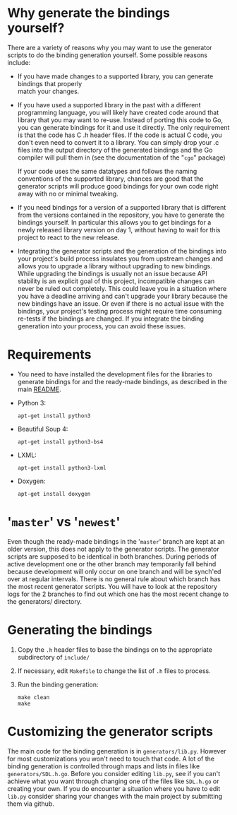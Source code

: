 Why generate the bindings yourself?
===================================
There are a variety of reasons why you may want to use the generator scripts
 to do the binding generation yourself. Some possible reasons include:

* If you have made changes to a supported library, you can generate bindings that properly   
  match your changes.
* If you have used a supported library in the past with a different programming language, 
  you will likely have created code around that library that you may want to re-use.
  Instead of porting this code to Go, you can generate bindings for it and use it directly.
  The only requirement is that the code has C .h header files. If the code is actual C
  code, you don't even need to convert it to a library. You can simply drop your .c files
  into the output directory of the generated bindings and the Go compiler will pull them in
  (see the documentation of the "`cgo`" package)
  
  If your code uses the same datatypes and follows the naming conventions of the supported
  library, chances are good that the generator scripts will produce good bindings for your
  own code right away with no or minimal tweaking.
* If you need bindings for a version of a supported library that is different from the 
  versions contained in the repository, you have to generate the bindings yourself.
  In particular this allows you to get bindings for a newly released library version
  on day 1, without having to wait for this project to react to the new release.
* Integrating the generator scripts and the generation of the bindings into your project's 
  build process insulates you from upstream changes and allows you to upgrade a library
  without upgrading to new bindings. While upgrading the bindings is usually not an issue
  because API stability is an explicit goal of this project, incompatible changes can never
  be ruled out completely. This could leave you in a situation where you have a deadline
  arriving and can't upgrade your library because the new bindings have an issue.
  Or even if there is no actual issue with the bindings, your project's testing process
  might require time consuming re-tests if the bindings are changed. If you integrate the
  binding generation into your process, you can avoid these issues.

Requirements
=============
* You need to have installed the development files for the libraries to generate bindings for
  and the ready-made bindings, as described in the main [README](../README.md).
* Python 3:

      apt-get install python3

* Beautiful Soup 4:

      apt-get install python3-bs4

* LXML:

      apt-get install python3-lxml

* Doxygen:

      apt-get install doxygen

'`master`' vs '`newest`'
========================
Even though the ready-made bindings in the '`master`' branch are kept at an older version,
this does not apply to the generator scripts. The generator scripts are supposed to be identical
in both branches. During periods of active development one or the other branch may temporarily
fall behind because development will only occur on one branch and will be synch'ed over at
regular intervals. There is no general rule about which branch has the most recent generator
scripts. You will have to look at the repository logs for the 2 branches to find out which one
has the most recent change to the generators/ directory.

Generating the bindings
=======================
1. Copy the `.h` header files to base the bindings on to the appropriate subdirectory of 
   `include/`
2. If necessary, edit `Makefile` to change the list of `.h` files to process.
3. Run the binding generation:

       make clean
       make


Customizing the generator scripts
=================================
The main code for the binding generation is in `generators/lib.py`. However for most customizations
you won't need to touch that code. A lot of the binding generation is controlled through maps and
lists in files like `generators/SDL.h.go`. Before you consider editing `lib.py`, see if you can't
achieve what you want through changing one of the files like `SDL.h.go` or creating your own.
If you do encounter a situation where you have to edit `lib.py` consider sharing your changes with
the main project by submitting them via github.
